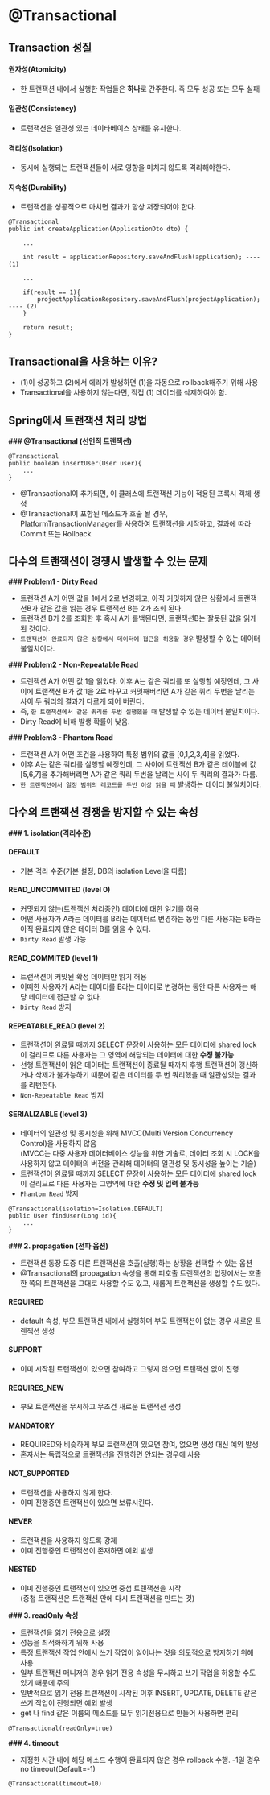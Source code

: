 # @Transactional

## Transaction 성질
#### 원자성(Atomicity)
- 한 트랜잭션 내에서 실행한 작업들은 **하나**로 간주한다. 즉 모두 성공 또는 모두 실패
#### 일관성(Consistency)
- 트랜잭션은 일관성 있는 데이타베이스 상태를 유지한다.
#### 격리성(Isolation)
- 동시에 실행되는 트랜잭션들이 서로 영향을 미치지 않도록 격리해야한다.
#### 지속성(Durability)
- 트랜잭션을 성공적으로 마치면 결과가 항상 저장되어야 한다.


```
@Transactional
public int createApplication(ApplicationDto dto) {
    
    ...

    int result = applicationRepository.saveAndFlush(application); ---- (1)

    ...

    if(result == 1){
        projectApplicationRepository.saveAndFlush(projectApplication); ---- (2)
    }

    return result;
}
```

## Transactional을 사용하는 이유?
- (1)이 성공하고 (2)에서 에러가 발생하면 (1)을 자동으로 rollback해주기 위해 사용
- Transactional을 사용하지 않는다면, 직접 (1) 데이터를 삭제하여야 함.

## Spring에서 트랜잭션 처리 방법
**### **@Transactional** (선언적 트랜잭션)**

```
@Transactional
public boolean insertUser(User user){
    ...
}
```

- @Transactional이 추가되면, 이 클래스에 트랜잭션 기능이 적용된 프록시 객체 생성
- @Transactional이 포함된 메소드가 호출 될 경우, PlatformTransactionManager를 사용하여 트랜잭션을 시작하고, 결과에 따라 Commit 또는 Rollback

## 다수의 트랜잭션이 경쟁시 발생할 수 있는 문제
**### Problem1 - Dirty Read**
- 트랜잭션 A가 어떤 값을 1에서 2로 변경하고, 아직 커밋하지 않은 상황에서 트랜잭션B가 같은 값을 읽는 경우 트랜잭션 B는 2가 조회 된다.
- 트랜잭션 B가 2를 조회한 후 혹시 A가 롤백된다면, 트랜잭션B는 잘못된 값을 읽게 된 것이다.
- `트랜잭션이 완료되지 않은 상황에서 데이터에 접근을 허용할 경우` 발생할 수 있는 데이터 불일치이다.

**### Problem2 - Non-Repeatable Read**
- 트랜잭션 A가 어떤 값 1을 읽었다. 이후 A는 같은 쿼리를 또 실행할 예정인데, 그 사이에 트랜잭션 B가 값 1을 2로 바꾸고 커밋해버리면
A가 같은 쿼리 두번을 날리는 사이 두 쿼리의 결과가 다르게 되어 버린다.
- 즉, `한 트랜잭션에서 같은 쿼리를 두번 실행했을 때` 발생할 수 있는 데이터 불일치이다.
- Dirty Read에 비해 발생 확률이 낮음.

**### Problem3 - Phantom Read**
- 트랜잭션 A가 어떤 조건을 사용하여 특정 범위의 값들 [0,1,2,3,4]을 읽었다.
- 이후 A는 같은 쿼리를 실행할 예정인데, 그 사이에 트랜잭션 B가 같은 테이블에 값 [5,6,7]을 추가해버리면 A가 같은 쿼리 두번을 날리는 사이 두 쿼리의 결과가 다름.
- `한 트랜잭션에서 일정 범위의 레코드를 두번 이상 읽을 때` 발생하는 데이터 불일치이다.

## 다수의 트랜잭션 경쟁을 방지할 수 있는 속성
**### 1. isolation(격리수준)**
#### DEFAULT
- 기본 격리 수준(기본 설정, DB의 isolation Level을 따름)

#### READ_UNCOMMITED (level 0)
- 커밋되지 않는(트랜잭션 처리중인) 데이터에 대한 읽기를 허용
- 어떤 사용자가 A라는 데이터를 B라는 데이터로 변경하는 동안 다른 사용자는 B라는 아직 완료되지 않은 데이터 B를 읽을 수 있다.
- `Dirty Read` 발생 가능

#### READ_COMMITED (level 1)
- 트랜잭션이 커밋된 확정 데이터만 읽기 허용
- 어떠한 사용자가 A라는 데이터를 B라는 데이터로 변경하는 동안 다른 사용자는 해당 데이터에 접근할 수 없다.
- `Dirty Read` 방지

#### REPEATABLE_READ (level 2)
- 트랜잭션이 완료될 때까지 SELECT 문장이 사용하는 모든 데이터에 shared lock이 걸리므로 다른 사용자는 그 영역에 해당되는 데이터에 대한 **수정 불가능**
- 선행 트랜잭션이 읽은 데이터는 트랜잭션이 종료될 때까지 후행 트랜잭션이 갱신하거나 삭제가 불가능하기 때문에 같은 데이터를 두 번 쿼리했을 때 일관성있는 결과를 리턴한다.
- `Non-Repeatable Read` 방지

#### SERIALIZABLE (level 3)
- 데이터의 일관성 및 동시성을 위해 MVCC(Multi Version Concurrency Control)을 사용하지 않음    
(MVCC는 다중 사용자 데이터베이스 성능을 위한 기술로, 데이터 조회 시 LOCK을 사용하지 않고 데이터의 버전을 관리해 데이터의 일관성 및 동시성을 높이는 기술)
- 트랜잭션이 완료될 때까지 SELECT 문장이 사용하는 모든 데이터에 shared lock이 걸리므로 다른 사용자는 그영역에 대한 **수정 및 입력 불가능**
- `Phantom Read` 방지

```
@Transactional(isolation=Isolation.DEFAULT)
public User findUser(Long id){
    ...
}
```

**### 2. propagation (전파 옵션)**
- 트랜잭션 동장 도중 다른 트랜잭션을 호출(실행)하는 상황을 선택할 수 있는 옵션
- @Transactional의 propagation 속성을 통해 피호출 트랜잭션의 입장에서는 호출한 쪽의 트랜잭션을 그대로 사용할 수도 있고, 새롭게 트랜잭션을 생성할 수도 있다.
#### REQUIRED
- default 속성, 부모 트랜잭션 내에서 실행하며 부모 트랜잭션이 없는 경우 새로운 트랜잭션 생성

#### SUPPORT
- 이미 시작된 트랜잭션이 있으면 참여하고 그렇지 않으면 트랜잭션 없이 진행

#### REQUIRES_NEW
- 부모 트랜잭션을 무시하고 무조건 새로운 트랜잭션 생성

#### MANDATORY
- REQUIRED와 비슷하게 부모 트랜잭션이 있으면 참여, 없으면 생성 대신 예외 발생
- 혼자서는 독립적으로 트랜잭션을 진행하면 안되는 경우에 사용

#### NOT_SUPPORTED
- 트랜잭션을 사용하지 않게 한다.
- 이미 진행중인 트랜잭션이 있으면 보류시킨다.

#### NEVER
- 트랜잭션을 사용하지 않도록 강제
- 이미 진행중인 트랜잭션이 존재하면 예외 발생

#### NESTED
- 이미 진행중인 트랜잭션이 있으면 중첩 트랜잭션을 시작    
(중첩 트랜잭션은 트랜잭션 안에 다시 트랜잭션을 만드는 것)

**### 3. readOnly 속성**
- 트랜잭션을 읽기 전용으로 설정
- 성능을 최적화하기 위해 사용
- 특정 트랜잭션 작업 안에서 쓰기 작업이 일어나는 것을 의도적으로 방지하기 위해 사용
- 일부 트랜잭션 매니저의 경우 읽기 전용 속성을 무시하고 쓰기 작업을 허용할 수도 있기 때문에 주의
- 일반적으로 읽기 전용 트랜잭션이 시작된 이후 INSERT, UPDATE, DELETE 같은 쓰기 작업이 진행되면 예외 발생
- get 나 find 같은 이름의 메소드를 모두 읽기전용으로 만들어 사용하면 편리
    
```
@Transactional(readOnly=true)
```
**### 4. timeout**
- 지정한 시간 내에 해당 메소드 수행이 완료되지 않은 경우 rollback 수행. -1일 경우 no timeout(Default=-1)
```
@Transactional(timeout=10)
```

